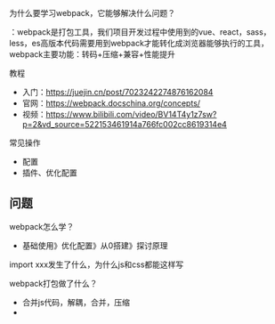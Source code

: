 为什么要学习webpack，它能够解决什么问题？

：webpack是打包工具，我们项目开发过程中使用到的vue、react，sass，less，es高版本代码需要用到webpack才能转化成浏览器能够执行的工具，webpack主要功能：转码+压缩+兼容+性能提升

教程

- 入门：https://juejin.cn/post/7023242274876162084
- 官网：https://webpack.docschina.org/concepts/
- 视频：https://www.bilibili.com/video/BV14T4y1z7sw?p=2&vd_source=522153461914a766fc002cc8619314e4

常见操作

- 配置
- 插件、优化配置

## 问题

webpack怎么学？

- 基础使用》优化配置》从0搭建》探讨原理

import xxx发生了什么，为什么js和css都能这样写

webpack打包做了什么？

- 合并js代码，解耦，合并，压缩
- 

